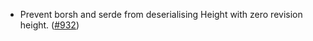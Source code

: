 - Prevent borsh and serde from deserialising Height with zero revision
  height. ([\#932](https://github.com/cosmos/ibc-rs/pull/932))
<!--
    Add your entry's details here (in Markdown format).

    If you don't change this message, or if this file is empty, the entry will
    not be created. -->
